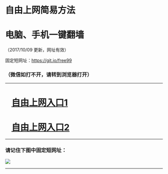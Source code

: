 ﻿# 自由上网简易方法

# 电脑、手机一键翻墙

（2017/10/09 更新，网址有效）

固定短网址：https://git.io/free99

### （微信如打不开，请转到浏览器打开）


***





# &nbsp;&nbsp; <a href="http://ft36876319.fwq-tz-1001.info/fwqtz01.html?t=10090012615 " target="_blank">自由上网入口1</a>
# &nbsp;&nbsp; <a href="http://ft1003026239.fwq-tz-1002.info/fwqtz02.html?t=100900118107 " target="_blank">自由上网入口2</a>
***

### 请记住下图中固定短网址：

<img src="https://s3-us-west-2.amazonaws.com/fwq-1001/yjfq-20170905okok.png" /> 


***

